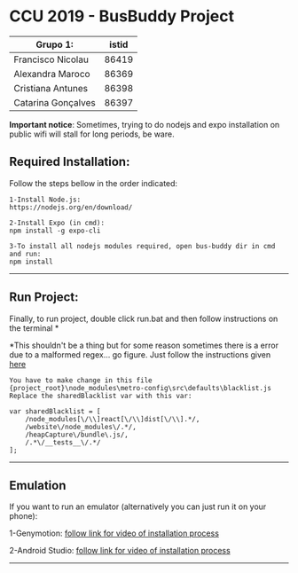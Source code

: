 # CCU 2019 - BusBuddy Project

| Grupo 1:           | istid |
|--------------------|-------|
| Francisco Nicolau  | 86419 |
| Alexandra Maroco   | 86369 |
| Cristiana Antunes  | 86398 |
| Catarina Gonçalves | 86397 |

**Important notice**: Sometimes, trying to do nodejs and expo installation on public wifi will stall for long periods, be ware.


## Required Installation:
Follow the steps bellow in the order indicated:

    1-Install Node.js:
    https://nodejs.org/en/download/

    2-Install Expo (in cmd):
    npm install -g expo-cli

    3-To install all nodejs modules required, open bus-buddy dir in cmd and run:
    npm install
___


## Run Project:
Finally, to run project, double click run.bat and then follow instructions on the terminal *

*This shouldn't be a thing but for some reason sometimes there is a error due to a malformed regex... go figure.
Just follow the instructions given [here](https://stackoverflow.com/questions/58268958/i-am-getting-invalid-regular-expression-error-while-running-npm-start) 

```
You have to make change in this file {project_root}\node_modules\metro-config\src\defaults\blacklist.js
Replace the sharedBlacklist var with this var:

var sharedBlacklist = [
    /node_modules[\/\\]react[\/\\]dist[\/\\].*/,
    /website\/node_modules\/.*/,
    /heapCapture\/bundle\.js/,
    /.*\/__tests__\/.*/
];
```
___


## Emulation
If you want to run an emulator (alternatively you can just run it on your phone):

1-Genymotion: [follow link for video of installation process](https://youtu.be/WnS7dcY5Hys?t=420)

2-Android Studio: [follow link for video of installation process](https://www.youtube.com/watch?v=Q0dERWCzoi0&t=606s)

___




